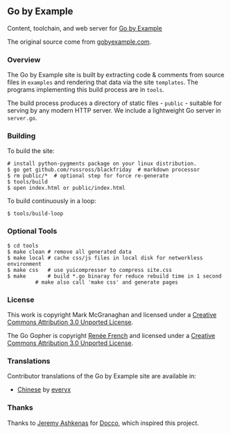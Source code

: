 ## Go by Example

Content, toolchain, and web server for [Go by Example](https://dlintw.github.io/gobyexample)

The original source come from [gobyexample.com](https://gobyexample.com).

### Overview

The Go by Example site is built by extracting code &
comments from source files in `examples` and rendering
that data via the site `templates`. The programs
implementing this build process are in `tools`.

The build process produces a directory of static files -
`public` - suitable for serving by any modern HTTP server.
We include a lightweight Go server in `server.go`.


### Building

To build the site:

```console
# install python-pygments package on your linux distribution.
$ go get github.com/russross/blackfriday  # markdown processor
$ rm public/*  # optional step for force re-generate
$ tools/build
$ open index.html or public/index.html
```

To build continuously in a loop:

```console
$ tools/build-loop
```

### Optional Tools

```console
$ cd tools
$ make clean # remove all generated data
$ make local # cache css/js files in local disk for networkless environment
$ make css   # use yuicompresser to compress site.css
$ make       # build *.go binaray for reduce rebuild time in 1 second
	     # make also call 'make css' and generate pages
```
### License

This work is copyright Mark McGranaghan and licensed under a
[Creative Commons Attribution 3.0 Unported License](http://creativecommons.org/licenses/by/3.0/).

The Go Gopher is copyright [Renée French](http://reneefrench.blogspot.com/) and licensed under a
[Creative Commons Attribution 3.0 Unported License](http://creativecommons.org/licenses/by/3.0/).


### Translations

Contributor translations of the Go by Example site are available in:

* [Chinese](http://everyx.github.io/gobyexample/) by [everyx](https://github.com/everyx)


### Thanks

Thanks to [Jeremy Ashkenas](https://github.com/jashkenas)
for [Docco](http://jashkenas.github.com/docco/), which
inspired this project.
